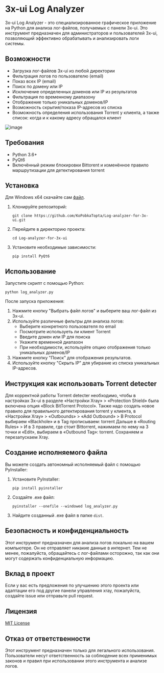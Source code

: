# 3x-ui Log Analyzer

3x-ui Log Analyzer - это специализированное графическое приложение на Python для анализа лог-файлов, получаемых с панели 3x-ui. Это инструмент предназначен для администраторов и пользователей 3x-ui, позволяющий эффективно обрабатывать и анализировать логи системы.

## Возможности

- Загрузка лог-файлов 3x-ui из любой директории
- Фильтрация логов по пользователю (email)
- Показ всех IP (email)
- Поиск по домену или IP
- Исключение определенных доменов или IP из результатов
- Фильтрация по временному диапазону
- Отображение только уникальных доменов/IP
- Возможность скрытия/показа IP-адресов из списка
- Возможность определения использования Torrent у клиента, а также список: когда и к какому адресу обращался клиент

![image](https://github.com/user-attachments/assets/946f578f-167c-4e51-b063-78f7b55aa340)

## Требования

- Python 3.6+
- PyQt6
- Включённый режим блокировки Bittorent и изменённое правило маршрутизации для детектирования torrent


## Установка

Для Windows x64 скачайте сам [файл](https://github.com/KoPobkaTopta/Log-analyzer-for-3x-ui/blob/main/log_analyzer.exe).

1. Клонируйте репозиторий:
   ```
   git clone https://github.com/KoPobkaTopta/Log-analyzer-for-3x-ui.git
   ```

2. Перейдите в директорию проекта:
   ```
   cd Log-analyzer-for-3x-ui
   ```

3. Установите необходимые зависимости:
   ```
   pip install PyQt6
   ```

## Использование

Запустите скрипт с помощью Python:

```
python log_analyzer.py
```

После запуска приложения:

1. Нажмите кнопку "Выбрать файл логов" и выберите ваш лог-файл из 3x-ui.
2. Используйте различные фильтры для анализа логов:
   - Выберите конкретного пользователя по email
   - Посмотрите используеть ли клиент Torrent
   - Введите домен или IP для поиска
   - Укажите временной диапазон
   - При необходимости, используйте опцию отображения только уникальных доменов/IP
3. Нажмите кнопку "Поиск" для отображения результатов.
4. Используйте кнопку "Скрыть IP" для убирание из списка уникальных IP-адресов.

## Инструкция как использовать Torrent detecter

Для корректной работы Torrent detecter необходимо, чтобы в настройках 3x-ui в разделе «Настройки Xray» > «Protection Shield» была включена опция «Block BitTorrent Protocol». Также надо создать новое правило для правильного детектирования torrent у клиента, в «Настройки Xray» > «Outbounds» > «Add Outbound» > В Protocol выбираем «Blackhole» и в Tag прописываем: torrent
Дальше в «Routing Rules» > И в 3 правиле, где стоит Bittorrent, нажимаем по нему на 3 точки и «Edit», выбираем в «Outbound Tag»: torrent. Сохраняем и перезапускаем Xray.

## Создание исполняемого файла

Вы можете создать автономный исполняемый файл с помощью PyInstaller:
1. Установите PyInstaller:
   ```
   pip install pyinstaller
   ```

2. Создайте .exe файл:
   ```
   pyinstaller --onefile --windowed log_analyzer.py
   ```

3. Найдите созданный .exe файл в папке `dist`.

## Безопасность и конфиденциальность

Этот инструмент предназначен для анализа логов локально на вашем компьютере. Он не отправляет никакие данные в интернет. Тем не менее, пожалуйста, обращайтесь с лог-файлами осторожно, так как они могут содержать конфиденциальную информацию.

## Вклад в проект

Если у вас есть предложения по улучшению этого проекта или адаптации его под другие панели управления xray, пожалуйста, создайте issue или отправьте pull request.

## Лицензия

[MIT License](https://opensource.org/licenses/MIT)

## Отказ от ответственности

Этот инструмент предназначен только для легального использования. Пользователи несут ответственность за соблюдение всех применимых законов и правил при использовании этого инструмента и анализе логов.
